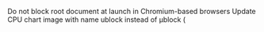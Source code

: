 Do not block root document at launch in Chromium-based browsers
Update CPU chart image with name ublock instead of μblock (
